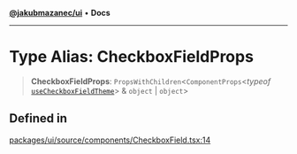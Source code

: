 [**@jakubmazanec/ui**](../README.md) • **Docs**

---

# Type Alias: CheckboxFieldProps

> **CheckboxFieldProps**: `PropsWithChildren`\<`ComponentProps`\<_typeof_
> [`useCheckboxFieldTheme`](../functions/useCheckboxFieldTheme.md)\> & `object` \| `object`\>

## Defined in

[packages/ui/source/components/CheckboxField.tsx:14](https://github.com/jakubmazanec/tools/blob/6ed2cc9bf798455a62cfc34def34fef748169fa2/packages/ui/source/components/CheckboxField.tsx#L14)
